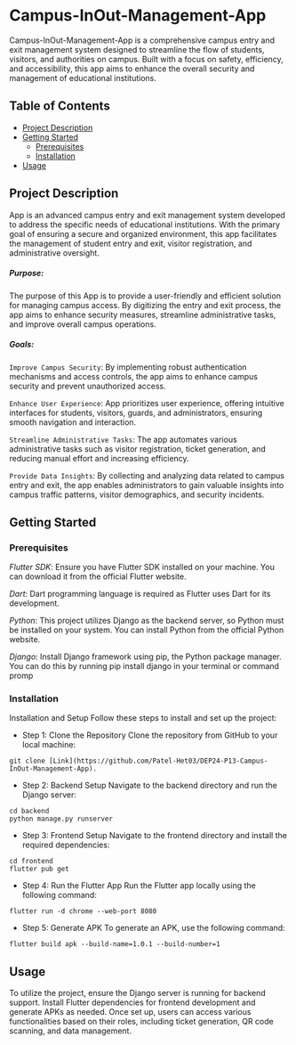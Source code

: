 # Campus-InOut-Management-App

Campus-InOut-Management-App is a comprehensive campus entry and exit management system designed to streamline the flow of students, visitors, and authorities on campus. Built with a focus on safety, efficiency, and accessibility, this app aims to enhance the overall security and management of educational institutions.

## Table of Contents

- [Project Description](#project-description)
- [Getting Started](#getting-started)
    - [Prerequisites](#prerequisites)
    - [Installation](#installation)
- [Usage](#usage)


## Project Description

App is an advanced campus entry and exit management system developed to address the specific needs of educational institutions. With the primary goal of ensuring a secure and organized environment, this app facilitates the management of student entry and exit, visitor registration, and administrative oversight.

##### Purpose:

The purpose of this App is to provide a user-friendly and efficient solution for managing campus access. By digitizing the entry and exit process, the app aims to enhance security measures, streamline administrative tasks, and improve overall campus operations.

##### Goals:

```Improve Campus Security```: By implementing robust authentication mechanisms and access controls, the app aims to enhance campus security and prevent unauthorized access.

```Enhance User Experience```: App
prioritizes user experience, offering intuitive interfaces for students, visitors, guards, and administrators, ensuring smooth navigation and interaction.

```Streamline Administrative Tasks```: The app automates various administrative tasks such as visitor registration, ticket generation, and  reducing manual effort and increasing efficiency.

```Provide Data Insights```: By collecting and analyzing data related to campus entry and exit, the app enables administrators to gain valuable insights into campus traffic patterns, visitor demographics, and security incidents.



## Getting Started

### Prerequisites

*Flutter SDK*: Ensure you have Flutter SDK installed on your machine. You can download it from the official Flutter website.

*Dart*: Dart programming language is required as Flutter uses Dart for its development.

*Python*: This project utilizes Django as the backend server, so Python must be installed on your system. You can install Python from the official Python website.

*Django*: Install Django framework using pip, the Python package manager. You can do this by running pip install django in your terminal or command promp

### Installation

Installation and Setup
Follow these steps to install and set up the project:

- Step 1: Clone the Repository
Clone the repository from GitHub to your local machine:


```
git clone [Link](https://github.com/Patel-Het03/DEP24-P13-Campus-InOut-Management-App).
```
- Step 2: Backend Setup
Navigate to the backend directory and run the Django server:

```
cd backend
python manage.py runserver
```

- Step 3: Frontend Setup
Navigate to the frontend directory and install the required dependencies:

```
cd frontend
flutter pub get
```

- Step 4: Run the Flutter App
Run the Flutter app locally using the following command:

```
flutter run -d chrome --web-port 8080
```

- Step 5: Generate APK
To generate an APK, use the following command:

```
flutter build apk --build-name=1.0.1 --build-number=1
```

## Usage

To utilize the project, ensure the Django server is running for backend support. Install Flutter dependencies for frontend development and generate APKs as needed. Once set up, users can access various functionalities based on their roles, including ticket generation, QR code scanning, and data management.

